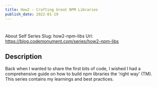 ```yaml
---
title: How2 - Crafting Great NPM Libraries
publish_date: 2022-01-19
---
```


# 

About Self
Series Slug: how2-npm-libs Url: https://blog.codemonument.com/series/how2-npm-libs

## Description
Back when I wanted to share the first bits of code, 
I wished I had a comprehensive guide on how to build npm libraries the 'right way' (TM). 
This series contains my learnings and best practices.